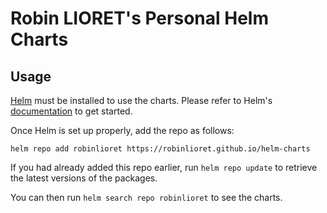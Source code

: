 # Robin LIORET's Personal Helm Charts

## Usage

[Helm](https://helm.sh) must be installed to use the charts.
Please refer to Helm's [documentation](https://helm.sh/docs/) to get started.

Once Helm is set up properly, add the repo as follows:

```console
helm repo add robinlioret https://robinlioret.github.io/helm-charts
```

If you had already added this repo earlier, run `helm repo update` to retrieve the latest versions of the packages.

You can then run `helm search repo robinlioret` to see the charts.
